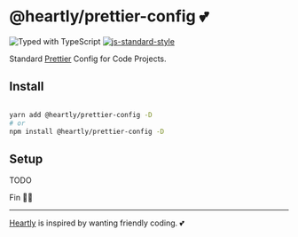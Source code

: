 # @heartly/prettier-config 💕

![Typed with TypeScript](https://flat.badgen.net/badge/icon/Typed?icon=typescript&label&labelColor=blue&color=555555)
[![js-standard-style](https://img.shields.io/badge/code%20style-standard-brightgreen.svg)](http://standardjs.com)

Standard [Prettier](https://prettier.io/) Config for Code Projects.

## Install

```bash

yarn add @heartly/prettier-config -D
# or
npm install @heartly/prettier-config -D

```

## Setup

TODO

Fin 👨‍🎨

---

[Heartly](https://github.com/heartly/heartly) is inspired by wanting friendly coding. 💕
